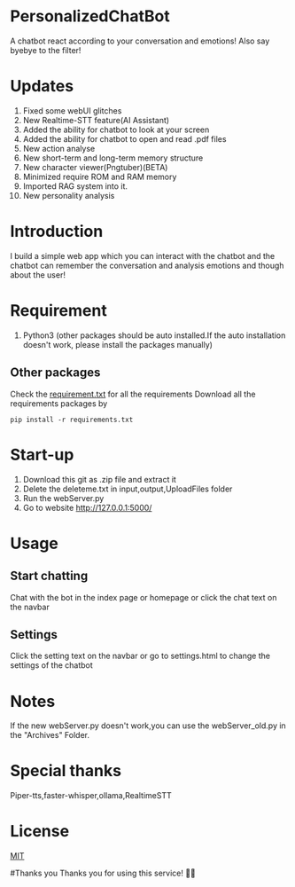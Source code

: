 # PersonalizedChatBot
A chatbot react according to your conversation and emotions! Also say byebye to the filter!

# Updates
1. Fixed some webUI glitches
2. New Realtime-STT feature(AI Assistant)
3. Added the ability for chatbot to look at your screen
4. Added the ability for chatbot to open and read .pdf files
5. New action analyse
6. New short-term and long-term memory structure
7. New character viewer(Pngtuber)(BETA)
8. Minimized require ROM and RAM memory
9. Imported RAG system into it.
10. New personality analysis

# Introduction

I build a simple web app which you can interact with the chatbot and the chatbot can remember the conversation and analysis emotions and though about the user!

# Requirement

1. Python3 (other packages should be auto installed.If the auto installation doesn't work, please install the packages manually)

## Other packages

Check the [requirement.txt](linkhere) for all the requirements
Download all the requirements packages by 
```
pip install -r requirements.txt
```
# Start-up

1. Download this git as .zip file and extract it
2. Delete the deleteme.txt in input,output,UploadFiles folder
3. Run the webServer.py
4. Go to website http://127.0.0.1:5000/

# Usage

## Start chatting
Chat with the bot in the index page or homepage or click the chat text on the navbar

## Settings
Click the setting text on the navbar or go to settings.html to change the settings of the chatbot

# Notes
If the new webServer.py doesn't work,you can use the webServer_old.py in the "Archives" Folder.

# Special thanks
Piper-tts,faster-whisper,ollama,RealtimeSTT

# License

[MIT](https://github.com/sunshinghin/PersonalizedChatBot/blob/main/LICENSE)

#Thanks you
Thanks you for using this service! 🥰💖
